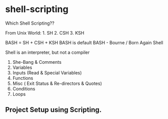 # shell-scripting

Which Shell Scripting??

From Unix World:
     1. SH
     2. CSH
     3. KSH

BASH = SH + CSH + KSH
BASH is default
BASH - Bourne / Born Again Shell

Shell is an interpreter, but not a compiler 
1. She-Bang & Comments
2. Variables
3. Inputs (Read & Special Variables)
4. Functions
5. Misc ( Exit Status & Re-directors & Quotes)
6. Conditions
7. Loops

## Project Setup using Scripting.
